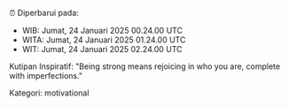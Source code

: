 ⏰ Diperbarui pada:
- WIB: Jumat, 24 Januari 2025 00.24.00 UTC
- WITA: Jumat, 24 Januari 2025 01.24.00 UTC
- WIT: Jumat, 24 Januari 2025 02.24.00 UTC

Kutipan Inspiratif:
"Being strong means rejoicing in who you are, complete with imperfections."


Kategori: motivational

